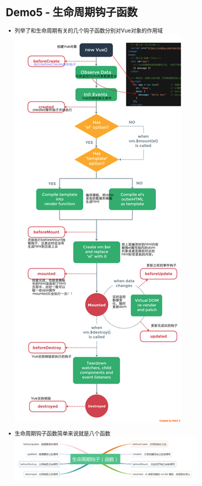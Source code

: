 # Demo5 - 生命周期钩子函数
- 列举了和生命周期有关的几个钩子函数分别对Vue对象的作用域
![Instance Lifecycle Hooks](./img/instance-lifecycle-hooks.png)

- 生命周期钩子函数简单来说就是八个函数
![8 Hooks Function](./img/8-hooks-function.png)